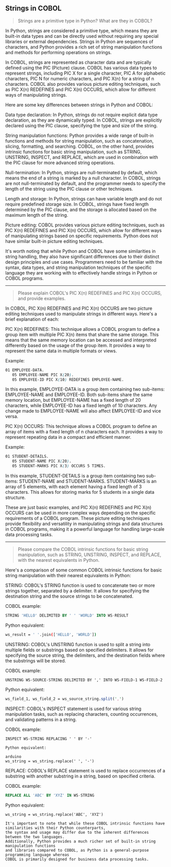 ## Strings in COBOL 

> Strings are a primitive type in Python? What are they in COBOL?  

In Python, strings are considered a primitive type, which means they are built-in data types 
and can be directly used without requiring any special libraries or external dependencies. 
Strings in Python are sequences of characters, and Python provides a rich set of string manipulation 
functions and methods for performing operations on strings.

In COBOL, strings are represented as character data and are typically defined using the PIC (Picture) clause. 
COBOL has various data types to represent strings, including PIC X for a single character, 
PIC A for alphabetic characters, PIC N for numeric characters, and PIC X(n) for a string of n characters. 
COBOL also provides various picture editing techniques, such as PIC X(n) REDEFINES and PIC X(n) OCCURS, 
which allow for different ways of manipulating strings.

Here are some key differences between strings in Python and COBOL:

Data type declaration: In Python, strings do not require explicit data type declaration, 
as they are dynamically typed. In COBOL, strings are explicitly declared using the PIC clause, specifying the type and size of the string.

String manipulation functions: Python provides a wide range of built-in functions and methods for string manipulation, 
such as concatenation, slicing, formatting, and searching. COBOL, on the other hand, provides intrinsic functions for basic string manipulation, 
such as STRING, UNSTRING, INSPECT, and REPLACE, which are used in combination with the PIC clause for more advanced string operations.

Null-termination: In Python, strings are null-terminated by default, which means the end of 
a string is marked by a null character. In COBOL, strings are not null-terminated by default, 
and the programmer needs to specify the length of the string using the PIC clause or other techniques.

Length and storage: In Python, strings can have variable length and do not require predefined 
storage size. In COBOL, strings have fixed length determined by the PIC clause, and the storage is allocated based on the maximum length of the string.

Picture editing: COBOL provides various picture editing techniques, such as PIC X(n) REDEFINES 
and PIC X(n) OCCURS, which allow for different ways of manipulating strings based on specific requirements. 
Python does not have similar built-in picture editing techniques.

It's worth noting that while Python and COBOL have some similarities in string handling, 
they also have significant differences due to their distinct design principles and use cases. 
Programmers need to be familiar with the syntax, data types, and string manipulation techniques 
of the specific language they are working with to effectively handle strings in Python or COBOL programs.

---
> Please explain COBOL's  PIC X(n) REDEFINES and PIC X(n) OCCURS,  and provide examples.

In COBOL, PIC X(n) REDEFINES and PIC X(n) OCCURS are two picture editing techniques used to manipulate 
strings in different ways. Here's a brief explanation of each:

PIC X(n) REDEFINES: This technique allows a COBOL program to define a group item with multiple PIC X(n) 
items that share the same storage. This means that the same memory location can be accessed and interpreted 
differently based on the usage of the group item. It provides a way to represent the same data in multiple formats or views.

Example:

```scss
01 EMPLOYEE-DATA.
   05 EMPLOYEE-NAME PIC X(20).
   05 EMPLOYEE-ID PIC X(10) REDEFINES EMPLOYEE-NAME.
```

In this example, EMPLOYEE-DATA is a group item containing two sub-items: EMPLOYEE-NAME and EMPLOYEE-ID. Both sub-items share 
the same memory location, but EMPLOYEE-NAME has a fixed length of 20 characters, while EMPLOYEE-ID has a fixed length of 10 characters. 
Any change made to EMPLOYEE-NAME will also affect EMPLOYEE-ID and vice versa.

PIC X(n) OCCURS: This technique allows a COBOL program to define an array of items with a fixed length of n characters each. 
It provides a way to represent repeating data in a compact and efficient manner.

Example:

```scss
01 STUDENT-DETAILS.
   05 STUDENT-NAME PIC X(20).
   05 STUDENT-MARKS PIC X(3) OCCURS 5 TIMES.
   ```
   
In this example, STUDENT-DETAILS is a group item containing two sub-items: STUDENT-NAME and STUDENT-MARKS. STUDENT-MARKS is an array of 5 elements, with each element having a fixed length of 3 characters. This allows for storing marks for 5 students in a single data structure.

These are just basic examples, and PIC X(n) REDEFINES and PIC X(n) OCCURS can be used in more complex ways depending on the specific requirements of a COBOL program. These picture editing techniques provide flexibility and versatility in manipulating strings and data structures in COBOL programs, making it a powerful language for handling large-scale data processing tasks.

---
> Please compare the COBOL  intrinsic functions for basic string manipulation, such as STRING, UNSTRING, INSPECT, and REPLACE, with the nearest equivalents in Python. 

Here's a comparison of some common COBOL intrinsic functions for basic string manipulation with their nearest equivalents in Python:

STRING: COBOL's STRING function is used to concatenate two or more strings together, separated by a delimiter. It allows for specifying the destination string and the source strings to be concatenated.

COBOL example:

```sql
STRING 'HELLO' DELIMITED BY ' ' 'WORLD' INTO WS-RESULT
```

Python equivalent:

```bash
ws_result = ' '.join(['HELLO', 'WORLD'])
```

UNSTRING: COBOL's UNSTRING function is used to split a string into multiple fields or substrings based on specified delimiters. It allows for specifying the source string, the delimiters, and the destination fields where the substrings will be stored.

COBOL example:

```vbnet
UNSTRING WS-SOURCE-STRING DELIMITED BY ',' INTO WS-FIELD-1 WS-FIELD-2
```

Python equivalent:

```perl
ws_field_1, ws_field_2 = ws_source_string.split(',')
```

INSPECT: COBOL's INSPECT statement is used for various string manipulation tasks, such as replacing characters, counting occurrences, and validating patterns in a string.

COBOL example:

```arduino
INSPECT WS-STRING REPLACING ' ' BY '-'

Python equivalent:

arduino
ws_string = ws_string.replace(' ', '-')
```

REPLACE: COBOL's REPLACE statement is used to replace occurrences of a substring with another substring in a string, based on specified criteria.

COBOL example:

```sql
REPLACE ALL 'ABC' BY 'XYZ' IN WS-STRING
```

Python equivalent:

```arduino
ws_string = ws_string.replace('ABC', 'XYZ')

It's important to note that while these COBOL intrinsic functions have similarities with their Python counterparts, 
the syntax and usage may differ due to the inherent differences between the two languages. 
Additionally, Python provides a much richer set of built-in string manipulation functions 
and libraries compared to COBOL, as Python is a general-purpose programming language whereas 
COBOL is primarily designed for business data processing tasks.




